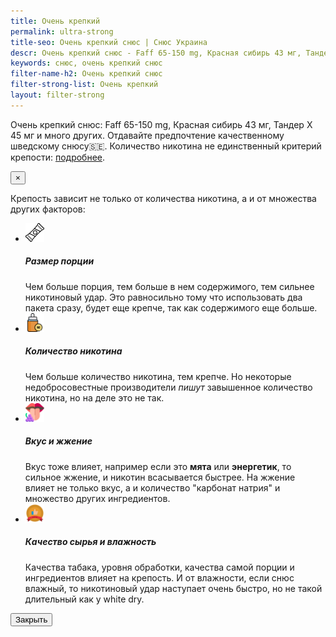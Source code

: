 ```yaml
---
title: Очень крепкий
permalink: ultra-strong
title-seo: Очень крепкий снюс | Снюс Украина
descr: Очень крепкий снюс - Faff 65-150 mg, Красная сибирь 43 мг, Тандер Х 45 мг и много других, Arqa 70 mg, Corvus 68 mg и много других.
keywords: снюс, очень крепкий снюс
filter-name-h2: Очень крепкий снюс
filter-strong-list: Очень крепкий
layout: filter-strong
---
```


Очень крепкий снюс: Faff 65-150 mg, Красная сибирь 43 мг, Тандер X 45 мг и много других. Отдавайте предпочтение качественному шведскому снюсу🇸🇪.
Количество никотина не единственный критерий крепости: <a href="#strongModal" data-toggle="modal" data-target="#strongModal">подробнее</a>.
<!-- Modal -->
<div class="modal fade" id="strongModal" tabindex="-1" aria-labelledby="strongModalLabel" aria-hidden="true">
	<div class="modal-dialog">
		<div class="modal-content">
			<div class="modal-body">
				<button type="button" class="close" data-dismiss="modal" aria-label="Close">
					<span aria-hidden="true">&times;</span>
				</button>
				<p>Крепость зависит не только от количества никотина, а и от множества других факторов:</p>
				<ul class="list-unstyled">
					<li class="media mb-3">
						<div class="media-body">
						<div class="d-flex align-items-center">
							<img style="width: 30px" src="/img/blog/how-use/food.svg" class="mr-3" alt="Размер порции">
							<h5 class="mt-0 mb-1">Размер порции</h5>
						</div>
							Чем больше порция, тем больше в нем содержимого, тем сильнее никотиновый удар. Это равносильно тому что использовать два пакета сразу, будет еще крепче, так как содержимого еще больше.
						</div>
					</li>
					<li class="media mb-3">
						<div class="media-body">
						<div class="d-flex align-items-center">
							<img style="width: 30px" src="/img/blog/strong-snus-icon/nicotine.svg" class="mr-3" alt="Количество никотина">
							<h5 class="mt-0 mb-1">Количество никотина</h5>
						</div>
							Чем больше количество никотина, тем крепче. Но некоторые недобросовестные производители <i>пишут</i> завышенное количество никотина, но на деле это не так.
						</div>
					</li>
					<li class="media mb-3">
						<div class="media-body">
						<div class="d-flex align-items-center">
							<img style="width: 30px" src="/img/blog/strong-snus-icon/taste.svg" class="mr-3" alt="Вкус и жжение">
							<h5 class="mt-0 mb-1">Вкус и жжение</h5>
						</div>
							Вкус тоже влияет, например если это <b>мята</b> или <b>энергетик</b>, то сильное жжение, и никотин всасывается быстрее. На жжение влияет не только вкус, а и количество "карбонат натрия" и множество других ингредиентов.
						</div>
					</li>
					<li class="media">
						<div class="media-body">
						<div class="d-flex align-items-center">
							<img style="width: 30px" src="/img/blog/strong-snus-icon/quality.svg" class="mr-3" alt="Качество сырья">
							<h5 class="mt-0 mb-1">Качество сырья и влажность</h5>
						</div>
							Качества табака, уровня обработки, качества самой порции и ингредиентов влияет на крепость. И от влажности, если снюс влажный, то никотиновый удар наступает очень быстро, но не такой длительный как у white dry.
						</div>
					</li>
				</ul>
			</div>
			<div class="modal-footer">
				<button type="button" class="btn btn-secondary" data-dismiss="modal">Закрыть</button>
			</div>
		</div>
	</div>
</div>